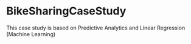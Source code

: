 # BikeSharingCaseStudy
This case study is based on Predictive Analytics and Linear Regression (Machine Learning)
